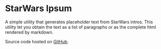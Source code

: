 # StarWars Ipsum

A simple utility that generates placeholder text from StarWars intros. This
utility let you obtain the text as a list of paragraphs or as the complete html
rendered by markdown.

Source code hosted on [GitHub][1].

[1]: https://github.com/rukbotto/starwars-ipsum
